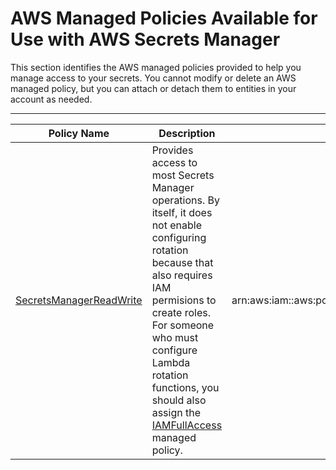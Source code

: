 # AWS Managed Policies Available for Use with AWS Secrets Manager<a name="reference_available-policies"></a>

This section identifies the AWS managed policies provided to help you manage access to your secrets\. You cannot modify or delete an AWS managed policy, but you can attach or detach them to entities in your account as needed\.


****  

| Policy Name | Description | ARN | 
| --- | --- | --- | 
| [SecretsManagerReadWrite](https://console.aws.amazon.com/iam/home?#/policies/arn:aws:iam::aws:policy/SecretsManagerReadWrite) | Provides access to most Secrets Manager operations\. By itself, it does not enable configuring rotation because that also requires IAM permisions to create roles\. For someone who must configure Lambda rotation functions, you should also assign the [IAMFullAccess](https://console.aws.amazon.com/iam/home?#/policies/arn:aws:iam::aws:policy/IAMFullAccess) managed policy\. | arn:aws:iam::aws:policy/SecretsManagerReadWrite | 